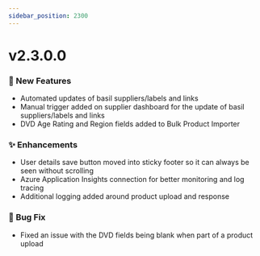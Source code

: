 ```yaml
---
sidebar_position: 2300
---
```


# v2.3.0.0
### 🚀 New Features
- Automated updates of basil suppliers/labels and links
- Manual trigger added on supplier dashboard for the update of basil suppliers/labels and links
- DVD Age Rating and Region fields added to Bulk Product Importer

### ✨ Enhancements
- User details save button moved into sticky footer so it can always be seen without scrolling
- Azure Application Insights connection for better monitoring and log tracing
- Additional logging added around product upload and response

### 🐛 Bug Fix
- Fixed an issue with the DVD fields being blank when part of a product upload